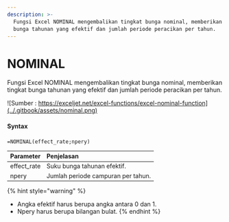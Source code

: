 ```yaml
---
description: >-
  Fungsi Excel NOMINAL mengembalikan tingkat bunga nominal, memberikan tingkat
  bunga tahunan yang efektif dan jumlah periode peracikan per tahun.
---
```


# NOMINAL

Fungsi Excel NOMINAL mengembalikan tingkat bunga nominal, memberikan tingkat bunga tahunan yang efektif dan jumlah periode peracikan per tahun.

![Sumber : https://exceljet.net/excel-functions/excel-nominal-function](../.gitbook/assets/nominal.png)

#### Syntax

```text
=NOMINAL(effect_rate;npery)
```

| **Parameter** | **Penjelasan** |
| :--- | :--- |
| effect\_rate | Suku bunga tahunan efektif. |
| npery | Jumlah periode campuran per tahun. |

{% hint style="warning" %}
* Angka efektif harus berupa angka antara 0 dan 1.
* Npery harus berupa bilangan bulat.
{% endhint %}

